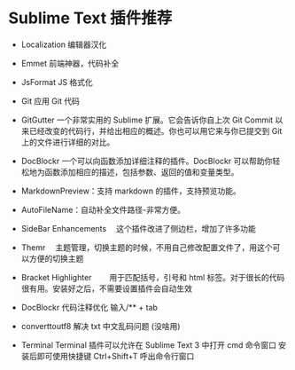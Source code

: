 # Sublime Text 插件推荐

- Localization 编辑器汉化
- Emmet 前端神器，代码补全
- JsFormat JS 格式化
- Git 应用 Git 代码
- GitGutter 一个非常实用的 Sublime 扩展。它会告诉你自上次 Git Commit 以来已经改变的代码行，并给出相应的概述。你也可以用它来与你已提交到 Git 上的文件进行详细的对比。
- DocBlockr 一个可以向函数添加详细注释的插件。DocBlockr 可以帮助你轻松地为函数添加相应的描述，包括参数、返回的值和变量类型。
- MarkdownPreview：支持 markdown 的插件，支持预览功能。
- AutoFileName：自动补全文件路径-非常方便。
- SideBar Enhancements 　这个插件改进了侧边栏，增加了许多功能
- Themr 　主题管理，切换主题的时候，不用自己修改配置文件了，用这个可以方便的切换主题
- Bracket Highlighter 　　用于匹配括号，引号和 html 标签。对于很长的代码很有用。安装好之后，不需要设置插件会自动生效
- DocBlockr 代码注释优化 输入/\*\* + tab

- converttoutf8 解决 txt 中文乱码问题 (没啥用)
- Terminal Terminal 插件可以允许在 Sublime Text 3 中打开 cmd 命令窗口 安装后即可使用快捷键 Ctrl+Shift+T 呼出命令行窗口
